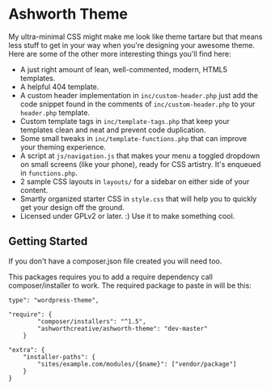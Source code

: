 # Ashworth Theme

My ultra-minimal CSS might make me look like theme tartare but that means less stuff to get in your way when you're designing your awesome theme. Here are some of the other more interesting things you'll find here:

* A just right amount of lean, well-commented, modern, HTML5 templates.
* A helpful 404 template.
* A custom header implementation in `inc/custom-header.php` just add the code snippet found in the comments of `inc/custom-header.php` to your `header.php` template.
* Custom template tags in `inc/template-tags.php` that keep your templates clean and neat and prevent code duplication.
* Some small tweaks in `inc/template-functions.php` that can improve your theming experience.
* A script at `js/navigation.js` that makes your menu a toggled dropdown on small screens (like your phone), ready for CSS artistry. It's enqueued in `functions.php`.
* 2 sample CSS layouts in `layouts/` for a sidebar on either side of your content.
* Smartly organized starter CSS in `style.css` that will help you to quickly get your design off the ground.
* Licensed under GPLv2 or later. :) Use it to make something cool.

Getting Started
---------------

If you don't have a composer.json file created you will need too.

This packages requires you to add a require dependency call composer/installer to work. The required package to paste in will be this:

```
type": "wordpress-theme",

"require": {
        "composer/installers": "^1.5",
        "ashworthcreative/ashworth-theme": "dev-master"
    }

"extra": {
    "installer-paths": {
        "sites/example.com/modules/{$name}": ["vendor/package"]
    }
}

```